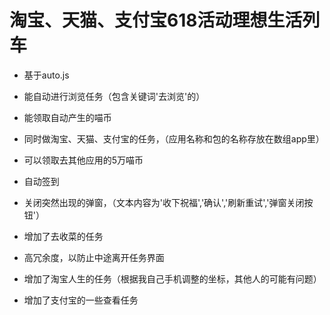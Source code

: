 # 淘宝、天猫、支付宝618活动理想生活列车
* 基于auto.js

* 能自动进行浏览任务（包含关键词'去浏览'的）
* 能领取自动产生的喵币
* 同时做淘宝、天猫、支付宝的任务，（应用名称和包的名称存放在数组app里）
* 可以领取去其他应用的5万喵币
* 自动签到
* 关闭突然出现的弹窗，（文本内容为'收下祝福','确认','刷新重试','弹窗关闭按钮'）
* 增加了去收菜的任务
* 高冗余度，以防止中途离开任务界面
* 增加了淘宝人生的任务（根据我自己手机调整的坐标，其他人的可能有问题）
* 增加了支付宝的一些查看任务
